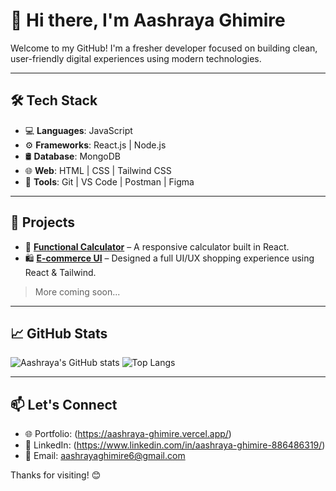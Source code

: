 # 👋 Hi there, I'm Aashraya Ghimire

Welcome to my GitHub! I'm a fresher developer focused on building clean, user-friendly digital experiences using modern technologies.

---

## 🛠️ Tech Stack

- 💻 **Languages**: JavaScript 
- ⚙️ **Frameworks**: React.js | Node.js 
- 🛢️ **Database**:  MongoDB
- 🌐 **Web**: HTML | CSS | Tailwind CSS 
- 🔧 **Tools**: Git | VS Code | Postman | Figma

---

## 📌 Projects

- 🧮 [**Functional Calculator**](https://github.com/Aashraya-Ghimire/Functional-calculator-using-react) – A responsive calculator built in React.
- 🛍️ [**E-commerce UI**](https://feastfoodd.netlify.app/) – Designed a full UI/UX shopping experience using React & Tailwind.

> More coming soon...

---

## 📈 GitHub Stats

![Aashraya's GitHub stats](https://github-readme-stats.vercel.app/api?username=Aashraya-Ghimire&show_icons=true&theme=default)
![Top Langs](https://github-readme-stats.vercel.app/api/top-langs/?username=Aashraya-Ghimire&layout=compact)

---

## 📫 Let's Connect

- 🌐 Portfolio: (https://aashraya-ghimire.vercel.app/)
- 💼 LinkedIn: (https://www.linkedin.com/in/aashraya-ghimire-886486319/)
- 📧 Email: aashrayaghimire6@gmail.com

Thanks for visiting! 😊
